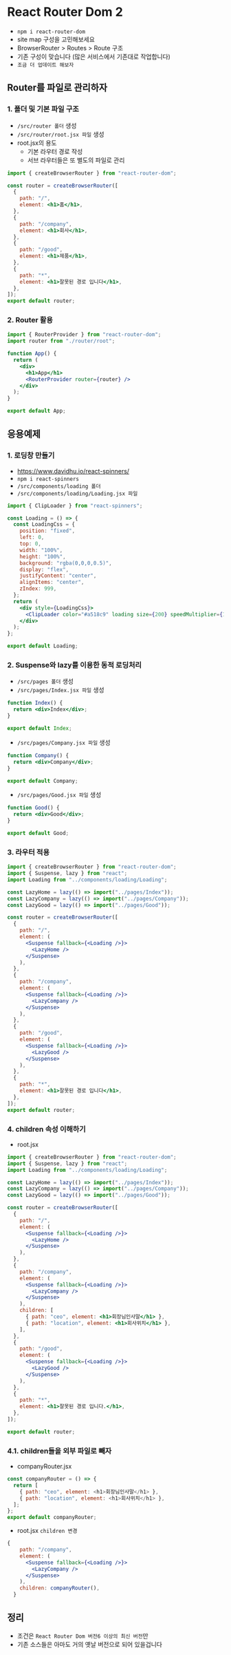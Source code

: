 # React Router Dom 2

- `npm i react-router-dom`
- site map 구성을 고민해보세요
- BrowserRouter > Routes > Route 구조
- 기존 구성이 맞습니다 (많은 서비스에서 기존대로 작업합니다)
- `조금 더 업데이트 해보자`

## Router를 파일로 관리하자

### 1. 폴더 및 기본 파일 구조

- `/src/router 폴더` 생성
- `/src/router/root.jsx 파일` 생성
- root.jsx의 용도
  - 기본 라우터 경로 작성
  - 서브 라우터들은 또 별도의 파일로 관리

```jsx
import { createBrowserRouter } from "react-router-dom";

const router = createBrowserRouter([
  {
    path: "/",
    element: <h1>홈</h1>,
  },
  {
    path: "/company",
    element: <h1>회사</h1>,
  },
  {
    path: "/good",
    element: <h1>제품</h1>,
  },
  {
    path: "*",
    element: <h1>잘못된 경로 입니다</h1>,
  },
]);
export default router;
```

### 2. Router 활용

```jsx
import { RouterProvider } from "react-router-dom";
import router from "./router/root";

function App() {
  return (
    <div>
      <h1>App</h1>
      <RouterProvider router={router} />
    </div>
  );
}

export default App;
```

## 응용예제

### 1. 로딩창 만들기

- https://www.davidhu.io/react-spinners/
- `npm i react-spinners`
- `/src/components/loading 폴더`
- `/src/components/loading/Loading.jsx 파일`

```jsx
import { ClipLoader } from "react-spinners";

const Loading = () => {
  const LoadingCss = {
    position: "fixed",
    left: 0,
    top: 0,
    width: "100%",
    height: "100%",
    background: "rgba(0,0,0,0.5)",
    display: "flex",
    justifyContent: "center",
    alignItems: "center",
    zIndex: 999,
  };
  return (
    <div style={LoadingCss}>
      <ClipLoader color="#a518c9" loading size={200} speedMultiplier={1} />
    </div>
  );
};

export default Loading;
```

### 2. Suspense와 lazy를 이용한 동적 로딩처리

- `/src/pages 폴더` 생성
- `/src/pages/Index.jsx 파일` 생성

```jsx
function Index() {
  return <div>Index</div>;
}

export default Index;
```

- `/src/pages/Company.jsx 파일` 생성

```jsx
function Company() {
  return <div>Company</div>;
}

export default Company;
```

- `/src/pages/Good.jsx 파일` 생성

```jsx
function Good() {
  return <div>Good</div>;
}

export default Good;
```

### 3. 라우터 적용

```jsx
import { createBrowserRouter } from "react-router-dom";
import { Suspense, lazy } from "react";
import Loading from "../components/loading/Loading";

const LazyHome = lazy(() => import("../pages/Index"));
const LazyCompany = lazy(() => import("../pages/Company"));
const LazyGood = lazy(() => import("../pages/Good"));

const router = createBrowserRouter([
  {
    path: "/",
    element: (
      <Suspense fallback={<Loading />}>
        <LazyHome />
      </Suspense>
    ),
  },
  {
    path: "/company",
    element: (
      <Suspense fallback={<Loading />}>
        <LazyCompany />
      </Suspense>
    ),
  },
  {
    path: "/good",
    element: (
      <Suspense fallback={<Loading />}>
        <LazyGood />
      </Suspense>
    ),
  },
  {
    path: "*",
    element: <h1>잘못된 경로 입니다</h1>,
  },
]);
export default router;
```

### 4. children 속성 이해하기

- root.jsx

```jsx
import { createBrowserRouter } from "react-router-dom";
import { Suspense, lazy } from "react";
import Loading from "../components/loading/Loading";

const LazyHome = lazy(() => import("../pages/Index"));
const LazyCompany = lazy(() => import("../pages/Company"));
const LazyGood = lazy(() => import("../pages/Good"));

const router = createBrowserRouter([
  {
    path: "/",
    element: (
      <Suspense fallback={<Loading />}>
        <LazyHome />
      </Suspense>
    ),
  },
  {
    path: "/company",
    element: (
      <Suspense fallback={<Loading />}>
        <LazyCompany />
      </Suspense>
    ),
    children: [
      { path: "ceo", element: <h1>회장님인사말</h1> },
      { path: "location", element: <h1>회사위치</h1> },
    ],
  },
  {
    path: "/good",
    element: (
      <Suspense fallback={<Loading />}>
        <LazyGood />
      </Suspense>
    ),
  },
  {
    path: "*",
    element: <h1>잘못된 경로 입니다.</h1>,
  },
]);

export default router;
```

### 4.1. children들을 외부 파일로 빼자

- companyRouter.jsx

```js
const companyRouter = () => {
  return [
    { path: "ceo", element: <h1>회장님인사말</h1> },
    { path: "location", element: <h1>회사위치</h1> },
  ];
};
export default companyRouter;
```

- root.jsx `children 변경`

```jsx
{
    path: "/company",
    element: (
      <Suspense fallback={<Loading />}>
        <LazyCompany />
      </Suspense>
    ),
    children: companyRouter(),
  }
```

## 정리

- 조건은 `React Router Dom 버전6 이상의 최신 버전`만
- 기존 소스들은 아마도 거의 옛날 버전으로 되어 있을겁니다
